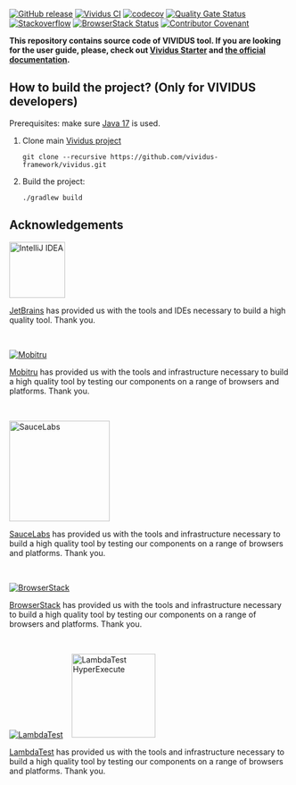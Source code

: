 [![GitHub release](https://img.shields.io/github/v/release/vividus-framework/vividus?display_name=tag&sort=semver)](https://github.com/vividus-framework/vividus/releases)
[![Vividus CI](https://github.com/vividus-framework/vividus/workflows/Vividus%20CI/badge.svg)](https://github.com/vividus-framework/vividus/actions?query=workflow%3A%22Vividus+CI%22)
[![codecov](https://codecov.io/gh/vividus-framework/vividus/branch/master/graph/badge.svg)](https://codecov.io/gh/vividus-framework/vividus)
[![Quality Gate Status](https://sonarcloud.io/api/project_badges/measure?project=vividus-framework_vividus&metric=alert_status)](https://sonarcloud.io/dashboard?id=vividus-framework_vividus)
[![Stackoverflow](https://img.shields.io/badge/stackoverflow-vividus-green.svg)](http://stackoverflow.com/questions/tagged/vividus)
[![BrowserStack Status](https://automate.browserstack.com/badge.svg?badge_key=VjFGZEtSdWpWZ3QrNkNBeHphOUpLbWFsL2VLMW15eUxySGEwamovU1ArTT0tLVN3dlROQWpVbnlNWWdsOGFxdDYwRGc9PQ==--4afc60c487e3a7d23e327c7b430c81e34277a35e)](https://automate.browserstack.com/public-build/VjFGZEtSdWpWZ3QrNkNBeHphOUpLbWFsL2VLMW15eUxySGEwamovU1ArTT0tLVN3dlROQWpVbnlNWWdsOGFxdDYwRGc9PQ==--4afc60c487e3a7d23e327c7b430c81e34277a35e)
[![Contributor Covenant](https://img.shields.io/badge/Contributor%20Covenant-2.1-4baaaa.svg)](code_of_conduct.md)

**This repository contains source code of VIVIDUS tool. If you are looking for the user guide, please, check out [Vividus Starter](https://github.com/vividus-framework/vividus-starter) and [the official documentation](https://docs.vividus.dev/).**

## How to build the project? (Only for VIVIDUS developers)
Prerequisites: make sure [Java 17](https://adoptium.net/temurin/releases/?version=17) is used.

1. Clone main [Vividus project](https://github.com/vividus-framework/vividus.git)
    ```shell
    git clone --recursive https://github.com/vividus-framework/vividus.git
    ```
1. Build the project:
    ```shell
    ./gradlew build
    ```

## Acknowledgements
[<img src="https://resources.jetbrains.com/storage/products/intellij-idea/img/meta/intellij-idea_logo_300x300.png" width="100px" alt="IntelliJ IDEA">](https://www.jetbrains.com/?from=Vividus)

[JetBrains](https://www.jetbrains.com/?from=Vividus) has provided us with the tools and IDEs necessary to build a high quality tool. Thank you.

<br />

[![Mobitru](https://mobitru.com/images/logo.svg)](https://mobitru.com)

[Mobitru](https://mobitru.com) has provided us with the tools and infrastructure necessary to build a high quality tool by testing our components on a range of browsers and platforms. Thank you.

<br />

[<img src="https://saucelabs.com/images/logo-saucelabs.png" width="180px" alt="SauceLabs">](https://saucelabs.com)

[SauceLabs](https://saucelabs.com/) has provided us with the tools and infrastructure necessary to build a high quality tool by testing our components on a range of browsers and platforms. Thank you.

<br />

[![BrowserStack](https://www.browserstack.com/images/mail/browserstack-logo-footer.png)](https://www.browserstack.com)

[BrowserStack](https://www.browserstack.com/) has provided us with the tools and infrastructure necessary to build a high quality tool by testing our components on a range of browsers and platforms. Thank you.

<br />

[![LambdaTest](https://www.lambdatest.com/resources/images/logos/logo.svg)](https://www.lambdatest.com)
&nbsp;&nbsp;
[<img src="https://user-images.githubusercontent.com/5081226/214425833-cdafd4e2-a33e-4b6f-b345-91e1ffb70d32.png" width="150px" alt="LambdaTest HyperExecute">](https://www.lambdatest.com/hyperexecute?from=vividus)

[LambdaTest](https://www.lambdatest.com/) has provided us with the tools and infrastructure necessary to build a high quality tool by testing our components on a range of browsers and platforms. Thank you.
